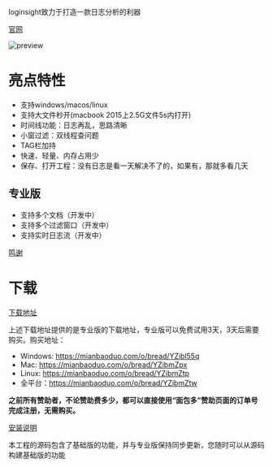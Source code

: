 loginsight致力于打造一款日志分析的利器

[官网](http://39.103.210.5)

![preview](https://s1.ax1x.com/2020/06/26/Ns3XGQ.png)

# 亮点特性

- 支持windows/macos/linux
- 支持大文件秒开(macbook 2015上2.5G文件5s内打开)
- 时间线功能：日志再乱，思路清晰
- 小窗过滤：双线程查问题
- TAG栏加持
- 快速、轻量、内存占用少
- 保存、打开工程：没有日志是看一天解决不了的，如果有，那就多看几天

## 专业版

- 支持多个文档（开发中）
- 支持多个过滤窗口（开发中）
- 支持实时日志流（开发中）

[鸣谢](https://github.com/compilelife/loginsight/wiki)

# 下载

[下载地址](https://mianbaoduo.com/o/bread/YZmYkpts)

上述下载地址提供的是专业版的下载地址，专业版可以免费试用3天，3天后需要购买。购买地址：

- Windows: https://mianbaoduo.com/o/bread/YZibl55q
- Mac: https://mianbaoduo.com/o/bread/YZibmZpx
- Linux: https://mianbaoduo.com/o/bread/YZibmZtp
- 全平台：https://mianbaoduo.com/o/bread/YZibmZtw

**之前所有赞助者，不论赞助费多少，都可以直接使用“面包多”赞助页面的订单号完成注册，无需购买。**

[安装说明](http://39.103.210.5/Downloading/auto)

本工程的源码包含了基础版的功能，并与专业版保持同步更新，您随时可以从源码构建基础版的功能
